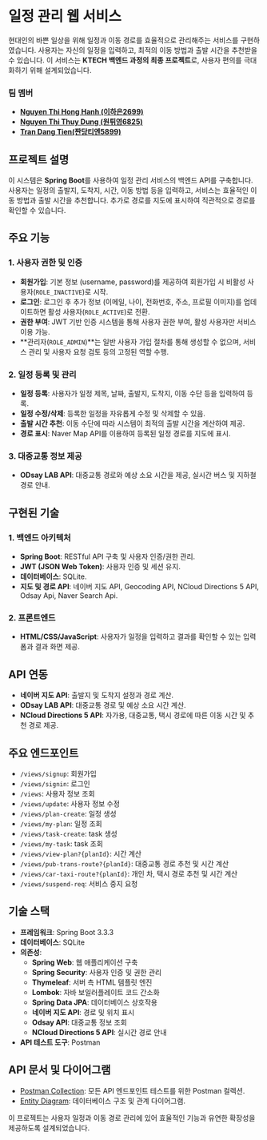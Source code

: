 # 일정 관리 웹 서비스

현대인의 바쁜 일상을 위해 일정과 이동 경로를 효율적으로 관리해주는 서비스를 구현하였습니다. 사용자는 자신의 일정을 입력하고, 최적의 이동 방법과 출발 시간을 추천받을 수 있습니다. 이 서비스는 **KTECH 백엔드 과정의 최종 프로젝트**로, 사용자 편의를 극대화하기 위해 설계되었습니다.

### 팀 멤버

- **[Nguyen Thi Hong Hanh (이하은2699)](https://github.com/haeun2910)**
- **[Nguyen Thi Thuy Dung (원튀영6825)](https://github.com/thuydung44)**
- **[Tran Dang Tien(짠당티엔5899)](https://github.com/TRANDANGTIEN99)**

## 프로젝트 설명
이 시스템은 **Spring Boot**를 사용하여 일정 관리 서비스의 백엔드 API를 구축합니다. 사용자는 일정의 출발지, 도착지, 시간, 이동 방법 등을 입력하고, 서비스는 효율적인 이동 방법과 출발 시간을 추천합니다. 추가로 경로를 지도에 표시하여 직관적으로 경로를 확인할 수 있습니다.

## 주요 기능

### 1. 사용자 권한 및 인증
- **회원가입**: 기본 정보 (username, password)를 제공하여 회원가입 시 비활성 사용자(`ROLE_INACTIVE`)로 시작.
- **로그인**: 로그인 후 추가 정보 (이메일, 나이, 전화번호, 주소, 프로필 이미지)를 업데이트하면 활성 사용자(`ROLE_ACTIVE`)로 전환.
- **권한 부여**: JWT 기반 인증 시스템을 통해 사용자 권한 부여, 활성 사용자만 서비스 이용 가능.
- **관리자(`ROLE_ADMIN`)**는 일반 사용자 가입 절차를 통해 생성할 수 없으며, 서비스 관리 및 사용자 요청 검토 등의 고정된 역할 수행.

### 2. 일정 등록 및 관리
- **일정 등록**: 사용자가 일정 제목, 날짜, 출발지, 도착지, 이동 수단 등을 입력하여 등록.
- **일정 수정/삭제**: 등록한 일정을 자유롭게 수정 및 삭제할 수 있음.
- **출발 시간 추천**: 이동 수단에 따라 시스템이 최적의 출발 시간을 계산하여 제공.
- **경로 표시**: Naver Map API를 이용하여 등록된 일정 경로를 지도에 표시.

### 3. 대중교통 정보 제공
- **ODsay LAB API**: 대중교통 경로와 예상 소요 시간을 제공, 실시간 버스 및 지하철 경로 안내.


## 구현된 기술

### 1. 백엔드 아키텍처
- **Spring Boot**: RESTful API 구축 및 사용자 인증/권한 관리.
- **JWT (JSON Web Token)**: 사용자 인증 및 세션 유지.
- **데이터베이스**: SQLite.
- **지도 및 경로 API**: 네이버 지도 API, Geocoding API, NCloud Directions 5 API, Odsay Api, Naver Search Api.

### 2. 프론트엔드
- **HTML/CSS/JavaScript**: 사용자가 일정을 입력하고 결과를 확인할 수 있는 입력 폼과 결과 화면 제공.

## API 연동
- **네이버 지도 API**: 출발지 및 도착지 설정과 경로 계산.
- **ODsay LAB API**: 대중교통 경로 및 예상 소요 시간 계산.
- **NCloud Directions 5 API**: 자가용, 대중교통, 택시 경로에 따른 이동 시간 및 추천 경로 제공.

## 주요 엔드포인트

- `/views/signup`: 회원가입
- `/views/signin`: 로그인
- `/views`: 사용자 정보 조회
- `/views/update`: 사용자 정보 수정
- `/views/plan-create`: 일정 생성
- `/views/my-plan`: 일정 조회
- `/views/task-create`: task 생성
- `/views/my-task`: task 조회
- `/views/view-plan?{planId}`: 시간 계산
- `/views/pub-trans-route?{planId}`: 대중교통 경로 추천 및 시간 계산
- `/views/car-taxi-route?{planId}`: 개인 차, 택시 경로 추천 및 시간 계산
- `/views/suspend-req`: 서비스 중지 요청

## 기술 스택

- **프레임워크**: Spring Boot 3.3.3
- **데이터베이스**: SQLite
- **의존성**:
    - **Spring Web**: 웹 애플리케이션 구축
    - **Spring Security**: 사용자 인증 및 권한 관리
    - **Thymeleaf**: 서버 측 HTML 템플릿 엔진
    - **Lombok**: 자바 보일러플레이트 코드 간소화
    - **Spring Data JPA**: 데이터베이스 상호작용
    - **네이버 지도 API**: 경로 및 위치 표시
    - **Odsay API**: 대중교통 정보 조회
    - **NCloud Directions 5 API**: 실시간 경로 안내
- **API 테스트 도구**: Postman

## API 문서 및 다이어그램

- [Postman Collection](https://github.com/haeun2910/team4-project/blob/main/schedule/team-4-project.postman_collection.json): 모든 API 엔드포인트 테스트를 위한 Postman 컬렉션.
- [Entity Diagram](https://dbdiagram.io/d/6707218197a66db9a377efae): 데이터베이스 구조 및 관계 다이어그램. 

이 프로젝트는 사용자 일정과 이동 경로 관리에 있어 효율적인 기능과 유연한 확장성을 제공하도록 설계되었습니다.
